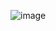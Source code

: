 ![image](https://user-images.githubusercontent.com/40969203/103216958-adff3500-495a-11eb-834a-2e5a5d7e037b.png)
